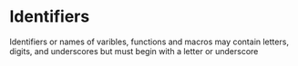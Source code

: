 # Identifiers

Identifiers or names of varibles, functions and macros may contain letters, digits, and underscores but must begin with a letter or underscore

